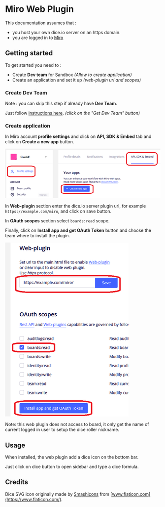 # Miro Web Plugin

This documentation assumes that :

* you host your own dice.io server on an https domain.
* you are logged in to [Miro](https://miro.com)

## Getting started

To get started you need to :

* Create __Dev team__ for Sandbox _(Allow to create application)_
* Create an application and set it up _(web-plugin url and scopes)_

### Create Dev Team

Note : you can skip this step if already have __Dev Team__.

Just follow [instructions here](https://developers.miro.com/docs/getting-started#section-step-1-get-developer-team). _(click on the "Get Dev Team" button)_

### Create application

In Miro account __profile settings__ and click on __API, SDK & Embed__ tab and click on __Create a new app__ button.

![profile settings](miro-profile.png)

In __Web-plugin__ section enter the dice.io server plugin url, for example `https://example.com/miro`, and click on save button.

In __OAuth scopes__ section select `boards:read` scope.

Finally, click on __Install app and get OAuth Token__ button and choose the team where to install the plugin.

![app settings](miro-app.png)

Note: this web plugin does not access to board, it only get the name of current logged in user to setup the dice roller nickname.

## Usage

When installed, the web plugin add a dice icon on the bottom bar.

Just click on dice button to open sidebar and type a dice formula.

## Credits

Dice SVG icon originally made by [Smashicons](https://smashicons.com/) from [www.flaticon.com](https://www.flaticon.com/).
